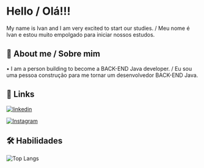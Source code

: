 
# Hello / Olá!!!


My name is Ivan and I am very excited to start our studies. / Meu nome é Ivan e estou muito empolgado para iniciar nossos estudos.



## 🚀 About me / Sobre mim
•	I am a person building to become a BACK-END Java developer. /  Eu sou uma pessoa construção para me tornar um desenvolvedor BACK-END Java.


## 🔗 Links

[![linkedin](https://img.shields.io/badge/linkedin-0A66C2?style=for-the-badge&logo=linkedin&logoColor=white)](https://www.linkedin.com/in/ivan-maia-27539a103/)

[![Instagram](https://img.shields.io/badge/Instagram-000?style=for-the-badge&logo=instagram)](https://www.instagram.com/imaiamax/)


## 🛠 Habilidades

![Top Langs](https://github-readme-stats-git-masterrstaa-rickstaa.vercel.app/api/top-langs/?username=IvMaia-001&bg_color=000&border_color=30A3DC&title_color=E94D5F&text_color=FFF)

